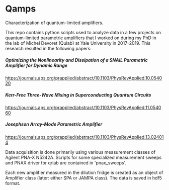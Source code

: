 # Qamps
Characterization of quantum-limited amplifiers.

This repo contains python scripts used to analyze data in a few projects on quantum-limited parametric amplifiers that I worked on during my PhD in the lab of Michel Devoret (Qulab) at Yale University in 2017-2019. This research resulted in the following papers:

##### Optimizing the Nonlinearity and Dissipation of a SNAIL Parametric Amplifier for Dynamic Range
https://journals.aps.org/prapplied/abstract/10.1103/PhysRevApplied.10.054020

##### Kerr-Free Three-Wave Mixing in Superconducting Quantum Circuits
https://journals.aps.org/prapplied/abstract/10.1103/PhysRevApplied.11.054060

##### Josephson Array-Mode Parametric Amplifier
https://journals.aps.org/prapplied/abstract/10.1103/PhysRevApplied.13.024014

Data acquisition is done primarily using various measurement classes of Agilent PNA-X N5242A. Scripts for some specialized measurement sweeps and PNAX driver for qrlab are contained in 'pnax_sweeps'.

Each new amplifier measured in the dilution fridge is created as an object of Amplifier class (later: either SPA or JAMPA class). The data is saved in hdf5 format.
